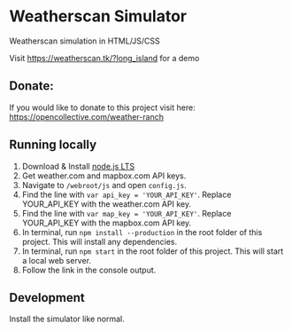 # Weatherscan Simulator
Weatherscan simulation in HTML/JS/CSS

Visit https://weatherscan.tk/?long_island for a demo

## Donate:
If you would like to donate to this project visit here:
https://opencollective.com/weather-ranch 

## Running locally
1. Download & Install [node.js LTS](https://nodejs.org/en/)
2. Get weather.com and mapbox.com API keys.
3. Navigate to `/webroot/js` and open `config.js`.
4. Find the line with `var api_key = 'YOUR_API_KEY'`. Replace YOUR_API_KEY with the weather.com API key.
5. Find the line with `var map_key = 'YOUR_API_KEY'`. Replace YOUR_API_KEY with the mapbox.com API key.
6. In terminal, run `npm install --production` in the root folder of this project. This will install any dependencies.
7. In terminal, run `npm start` in the root folder of this project. This will start a local web server.
8. Follow the link in the console output.

## Development
Install the simulator like normal.
